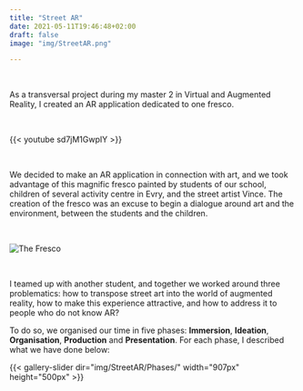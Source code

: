 ```yaml
---
title: "Street AR"
date: 2021-05-11T19:46:48+02:00
draft: false
image: "img/StreetAR.png"

---
```


&nbsp;

As a transversal project during my master 2 in Virtual and Augmented Reality, I created an AR application dedicated to one fresco.    

&nbsp;

{{< youtube sd7jM1GwpIY >}}    

&nbsp;

We decided to make an AR application in connection with art, and we took advantage of this magnific fresco painted by students of our school, children of several activity centre in Evry,  and the street artist Vince.
The creation of the fresco was an excuse to begin a dialogue around art and the environment, between the students and the children. 

&nbsp;

![The Fresco](https://ceici92.github.io/CeciliasPortofolio/img/StreetAR/Fresco.jpg)

&nbsp;

I teamed up with another student, and together we worked around three problematics: how to transpose street art into the world of augmented reality, how to make this experience attractive, and how to address it to people who do not know AR?

To do so, we organised our time in five phases: **Immersion**, **Ideation**, **Organisation**, **Production** and **Presentation**.
For each phase, I described what we have done below:

{{< gallery-slider dir="img/StreetAR/Phases/" width="907px" height="500px" >}}


